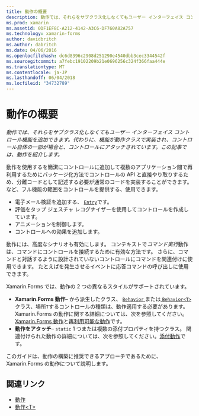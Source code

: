 ```yaml
---
title: 動作の概要
description: 動作では、それらをサブクラス化しなくてもユーザー インターフェイス コントロール機能を追加できます。 代わりに、機能が動作クラスで実装され、コントロール自体の一部が場合と、コントロールにアタッチされています。 この記事では、動作を紹介します。
ms.prod: xamarin
ms.assetid: 0DF1EF8C-A212-4142-A3C6-DF760A82A757
ms.technology: xamarin-forms
author: davidbritch
ms.author: dabritch
ms.date: 04/06/2016
ms.openlocfilehash: dc6d8396c2908d251290e4540dbb3cec3344542f
ms.sourcegitcommit: a7febc19102209b21e0696256c324f366faa444e
ms.translationtype: MT
ms.contentlocale: ja-JP
ms.lasthandoff: 06/04/2018
ms.locfileid: "34732789"
---
```

# <a name="introduction-to-behaviors"></a>動作の概要

_動作では、それらをサブクラス化しなくてもユーザー インターフェイス コントロール機能を追加できます。代わりに、機能が動作クラスで実装され、コントロール自体の一部が場合と、コントロールにアタッチされています。この記事では、動作を紹介します。_

動作を使用するを簡潔にコントロールに追加して複数のアプリケーション間で再利用するためにパッケージ化方法でコントロールの API と直接やり取りするため、分離コードとして記述する必要が通常のコードを実装することができます。 など、フル機能の範囲をコントロールを提供する、使用できます。

- 電子メール検証を追加する、 [ `Entry`](https://developer.xamarin.com/api/type/Xamarin.Forms.Entry/)です。
- 評価をタップ ジェスチャ レコグナイザーを使用してコントロールを作成しています。
- アニメーションを制御します。
- コントロールへの効果を追加します。

動作には、高度なシナリオも有効にします。 コンテキストで*コマンド実行*動作は、コマンドにコントロールを接続するために有効な方法です。 さらに、コマンドと対話するように設計されていないコントロールにコマンドを関連付けに使用できます。 たとえばを発生させるイベントに応答コマンドの呼び出しに使用できます。

Xamarin.Forms では、動作の 2 つの異なるスタイルがサポートされています。

- **Xamarin.Forms 動作**– から派生したクラス、 [ `Behavior` ](https://developer.xamarin.com/api/type/Xamarin.Forms.Behavior/)または[ `Behavior<T>` ](https://developer.xamarin.com/api/type/Xamarin.Forms.Behavior%3CT%3E/)クラス、場所`T`するコントロールの種類は、動作適用する必要があります。 Xamarin.Forms の動作に関する詳細については、次を参照してください。 [Xamarin.Forms 動作](~/xamarin-forms/app-fundamentals/behaviors/creating.md)と[再利用可能な動作](~/xamarin-forms/app-fundamentals/behaviors/reusable/index.md)です。
- **動作をアタッチ**– `static` 1 つまたは複数の添付プロパティを持つクラス。 関連付けられた動作の詳細については、次を参照してください。[添付動作](~/xamarin-forms/app-fundamentals/behaviors/attached.md)です。

このガイドは、動作の構築に推奨できるアプローチであるために、Xamarin.Forms の動作について説明します。



## <a name="related-links"></a>関連リンク

- [動作](https://developer.xamarin.com/api/type/Xamarin.Forms.Behavior/)
- [動作&lt;T&gt;](https://developer.xamarin.com/api/type/Xamarin.Forms.Behavior%3CT%3E/)
